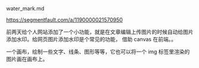 water_mark.md

https://segmentfault.com/a/1190000021570950

前两天给个人网站添加了一个小功能，就是在文章编辑上传图片的时候自动给图片添加水印。给网页图片添加水印是个常见的功能，
借助 canvas 在前端。。

一个画布，绘制一些文字、线条、图形等等，它也可以将一个 img 标签里渲染的图片画在画布上。
